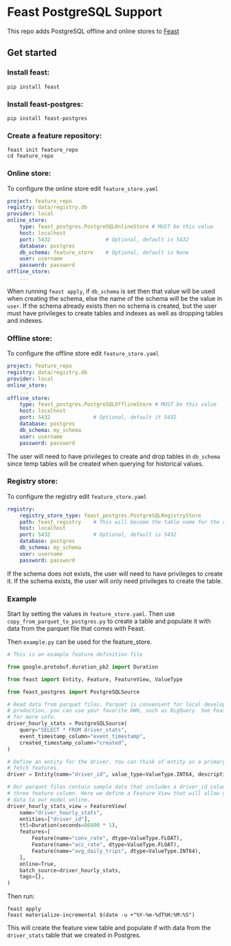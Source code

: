 # Feast PostgreSQL Support

This repo adds PostgreSQL offline and online stores to [Feast](https://github.com/feast-dev/feast)

## Get started
### Install feast:
```shell
pip install feast
```

### Install feast-postgres:
```shell
pip install feast-postgres
```

### Create a feature repository:
```shell
feast init feature_repo
cd feature_repo
```

### Online store:
To configure the online store edit `feature_store.yaml`
```yaml
project: feature_repo
registry: data/registry.db
provider: local
online_store:
    type: feast_postgres.PostgreSQLOnlineStore # MUST be this value
    host: localhost
    port: 5432                  # Optional, default is 5432
    database: postgres
    db_schema: feature_store    # Optional, default is None
    user: username
    password: password
offline_store:
    ...
```

When running `feast apply`, if `db_schema` is set then that value will be used when creating the schema, else the name of the schema will be the value in `user`. If the schema already exists then no schema is created, but the user must have privileges to create tables and indexes as well as dropping tables and indexes.

### Offline store:
To configure the offline store edit `feature_store.yaml`
```yaml
project: feature_repo
registry: data/registry.db
provider: local
online_store:
    ...
offline_store:
    type: feast_postgres.PostgreSQLOfflineStore # MUST be this value
    host: localhost
    port: 5432              # Optional, default it 5432
    database: postgres
    db_schema: my_schema
    user: username
    password: password
```

The user will need to have privileges to create and drop tables in `db_schema` since temp tables will be created when querying for historical values.

### Registry store:
To configure the registry edit `feature_store.yaml`
```yaml
registry:
    registry_store_type: feast_postgres.PostgreSQLRegistryStore
    path: feast_registry    # This will become the table name for the registry
    host: localhost
    port: 5432              # Optional, default is 5432
    database: postgres
    db_schema: my_schema
    user: username
    password: password
```

If the schema does not exists, the user will need to have privileges to create it. If the schema exists, the user will only need privileges to create the table.

### Example
Start by setting the values in `feature_store.yaml`. Then use `copy_from_parquet_to_postgres.py` to create a table and populate it with data from the parquet file that comes with Feast.

Then `example.py` can be used for the feature_store.
```python
# This is an example feature definition file

from google.protobuf.duration_pb2 import Duration

from feast import Entity, Feature, FeatureView, ValueType

from feast_postgres import PostgreSQLSource

# Read data from parquet files. Parquet is convenient for local development mode. For
# production, you can use your favorite DWH, such as BigQuery. See Feast documentation
# for more info.
driver_hourly_stats = PostgreSQLSource(
    query="SELECT * FROM driver_stats",
    event_timestamp_column="event_timestamp",
    created_timestamp_column="created",
)

# Define an entity for the driver. You can think of entity as a primary key used to
# fetch features.
driver = Entity(name="driver_id", value_type=ValueType.INT64, description="driver id",)

# Our parquet files contain sample data that includes a driver_id column, timestamps and
# three feature column. Here we define a Feature View that will allow us to serve this
# data to our model online.
driver_hourly_stats_view = FeatureView(
    name="driver_hourly_stats",
    entities=["driver_id"],
    ttl=Duration(seconds=86400 * 1),
    features=[
        Feature(name="conv_rate", dtype=ValueType.FLOAT),
        Feature(name="acc_rate", dtype=ValueType.FLOAT),
        Feature(name="avg_daily_trips", dtype=ValueType.INT64),
    ],
    online=True,
    batch_source=driver_hourly_stats,
    tags={},
)
```

Then run:
```shell
feast apply
feast materialize-incremental $(date -u +"%Y-%m-%dT%H:%M:%S")
```

This will create the feature view table and populate if with data from the `driver_stats` table that we created in Postgres.
